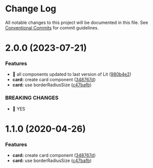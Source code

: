 # Change Log

All notable changes to this project will be documented in this file.
See [Conventional Commits](https://conventionalcommits.org) for commit guidelines.

# 2.0.0 (2023-07-21)


### Features

* 🎸 all components updated to last version of Lit ([980b4e2](https://github.com/carlosmmdiaz/cmmd-web/commit/980b4e230a078e061732e13d0db6db4d73eab480))
* **card:** create card component ([348767d](https://github.com/carlosmmdiaz/cmmd-web/commit/348767d5f92c79b719ec5bf0c4caa54a928b97ee))
* **card:** use borderRadiusSize ([c47bafb](https://github.com/carlosmmdiaz/cmmd-web/commit/c47bafb1a2023736a5287f84d99cb53e7e85cfba))


### BREAKING CHANGES

* 🧨 YES





# 1.1.0 (2020-04-26)


### Features

* **card:** create card component ([348767d](https://github.com/carlosmmdiaz/cmmd-web/commit/348767d5f92c79b719ec5bf0c4caa54a928b97ee))
* **card:** use borderRadiusSize ([c47bafb](https://github.com/carlosmmdiaz/cmmd-web/commit/c47bafb1a2023736a5287f84d99cb53e7e85cfba))
